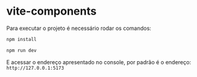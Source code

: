 # vite-components

Para executar o projeto é necessário rodar os comandos:

```sh
npm install

npm run dev
```

E acessar o endereço apresentado no console, por padrão é o endereço: `http://127.0.0.1:5173`

